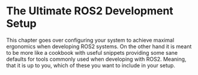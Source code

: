 # The Ultimate ROS2 Development Setup

This chapter goes over configuring your system to achieve maximal ergonomics
when developing ROS2 systems.
On the other hand it is meant to be more like a cookbook with useful snippets
providing some sane defaults for tools commonly used when developing with ROS2.
Meaning, that it is up to you, which of these you want to include in your setup.
